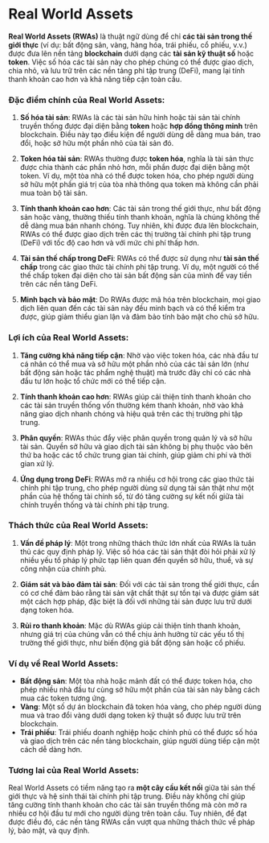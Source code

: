 # Real World Assets

**Real World Assets (RWAs)** là thuật ngữ dùng để chỉ **các tài sản trong thế giới thực** (ví dụ: bất động sản, vàng, hàng hóa, trái phiếu, cổ phiếu, v.v.) được đưa lên nền tảng **blockchain** dưới dạng các **tài sản kỹ thuật số** hoặc **token**. Việc số hóa các tài sản này cho phép chúng có thể được giao dịch, chia nhỏ, và lưu trữ trên các nền tảng phi tập trung (DeFi), mang lại tính thanh khoản cao hơn và khả năng tiếp cận toàn cầu.

### Đặc điểm chính của Real World Assets:

1. **Số hóa tài sản**: RWAs là các tài sản hữu hình hoặc tài sản tài chính truyền thống được đại diện bằng **token** hoặc **hợp đồng thông minh** trên blockchain. Điều này tạo điều kiện để người dùng dễ dàng mua bán, trao đổi, hoặc sở hữu một phần nhỏ của tài sản đó.

2. **Token hóa tài sản**: RWAs thường được **token hóa**, nghĩa là tài sản thực được chia thành các phần nhỏ hơn, mỗi phần được đại diện bằng một token. Ví dụ, một tòa nhà có thể được token hóa, cho phép người dùng sở hữu một phần giá trị của tòa nhà thông qua token mà không cần phải mua toàn bộ tài sản.

3. **Tính thanh khoản cao hơn**: Các tài sản trong thế giới thực, như bất động sản hoặc vàng, thường thiếu tính thanh khoản, nghĩa là chúng không thể dễ dàng mua bán nhanh chóng. Tuy nhiên, khi được đưa lên blockchain, RWAs có thể được giao dịch trên các thị trường tài chính phi tập trung (DeFi) với tốc độ cao hơn và với mức chi phí thấp hơn.

4. **Tài sản thế chấp trong DeFi**: RWAs có thể được sử dụng như **tài sản thế chấp** trong các giao thức tài chính phi tập trung. Ví dụ, một người có thể thế chấp token đại diện cho tài sản bất động sản của mình để vay tiền trên các nền tảng DeFi.

5. **Minh bạch và bảo mật**: Do RWAs được mã hóa trên blockchain, mọi giao dịch liên quan đến các tài sản này đều minh bạch và có thể kiểm tra được, giúp giảm thiểu gian lận và đảm bảo tính bảo mật cho chủ sở hữu.

### Lợi ích của Real World Assets:

1. **Tăng cường khả năng tiếp cận**: Nhờ vào việc token hóa, các nhà đầu tư cá nhân có thể mua và sở hữu một phần nhỏ của các tài sản lớn (như bất động sản hoặc tác phẩm nghệ thuật) mà trước đây chỉ có các nhà đầu tư lớn hoặc tổ chức mới có thể tiếp cận.

2. **Tính thanh khoản cao hơn**: RWAs giúp cải thiện tính thanh khoản cho các tài sản truyền thống vốn thường kém thanh khoản, nhờ vào khả năng giao dịch nhanh chóng và hiệu quả trên các thị trường phi tập trung.

3. **Phân quyền**: RWAs thúc đẩy việc phân quyền trong quản lý và sở hữu tài sản. Quyền sở hữu và giao dịch tài sản không bị phụ thuộc vào bên thứ ba hoặc các tổ chức trung gian tài chính, giúp giảm chi phí và thời gian xử lý.

4. **Ứng dụng trong DeFi**: RWAs mở ra nhiều cơ hội trong các giao thức tài chính phi tập trung, cho phép người dùng sử dụng tài sản thật như một phần của hệ thống tài chính số, từ đó tăng cường sự kết nối giữa tài chính truyền thống và tài chính phi tập trung.

### Thách thức của Real World Assets:

1. **Vấn đề pháp lý**: Một trong những thách thức lớn nhất của RWAs là tuân thủ các quy định pháp lý. Việc số hóa các tài sản thật đòi hỏi phải xử lý nhiều yếu tố pháp lý phức tạp liên quan đến quyền sở hữu, thuế, và sự công nhận của chính phủ.

2. **Giám sát và bảo đảm tài sản**: Đối với các tài sản trong thế giới thực, cần có cơ chế đảm bảo rằng tài sản vật chất thật sự tồn tại và được giám sát một cách hợp pháp, đặc biệt là đối với những tài sản được lưu trữ dưới dạng token hóa.

3. **Rủi ro thanh khoản**: Mặc dù RWAs giúp cải thiện tính thanh khoản, nhưng giá trị của chúng vẫn có thể chịu ảnh hưởng từ các yếu tố thị trường thế giới thực, như biến động giá bất động sản hoặc cổ phiếu.

### Ví dụ về Real World Assets:

- **Bất động sản**: Một tòa nhà hoặc mảnh đất có thể được token hóa, cho phép nhiều nhà đầu tư cùng sở hữu một phần của tài sản này bằng cách mua các token tương ứng.
- **Vàng**: Một số dự án blockchain đã token hóa vàng, cho phép người dùng mua và trao đổi vàng dưới dạng token kỹ thuật số được lưu trữ trên blockchain.
- **Trái phiếu**: Trái phiếu doanh nghiệp hoặc chính phủ có thể được số hóa và giao dịch trên các nền tảng blockchain, giúp người dùng tiếp cận một cách dễ dàng hơn.

### Tương lai của Real World Assets:

Real World Assets có tiềm năng tạo ra **một cây cầu kết nối** giữa tài sản thế giới thực và hệ sinh thái tài chính phi tập trung. Điều này không chỉ giúp tăng cường tính thanh khoản cho các tài sản truyền thống mà còn mở ra nhiều cơ hội đầu tư mới cho người dùng trên toàn cầu. Tuy nhiên, để đạt được điều đó, các nền tảng RWAs cần vượt qua những thách thức về pháp lý, bảo mật, và quy định.
